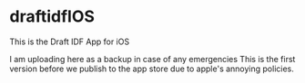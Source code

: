 # draftidfIOS

This is the Draft IDF App for iOS

I am uploading here as a backup in case of any emergencies
This is the first version before we publish to the app store due to apple's annoying policies. 
